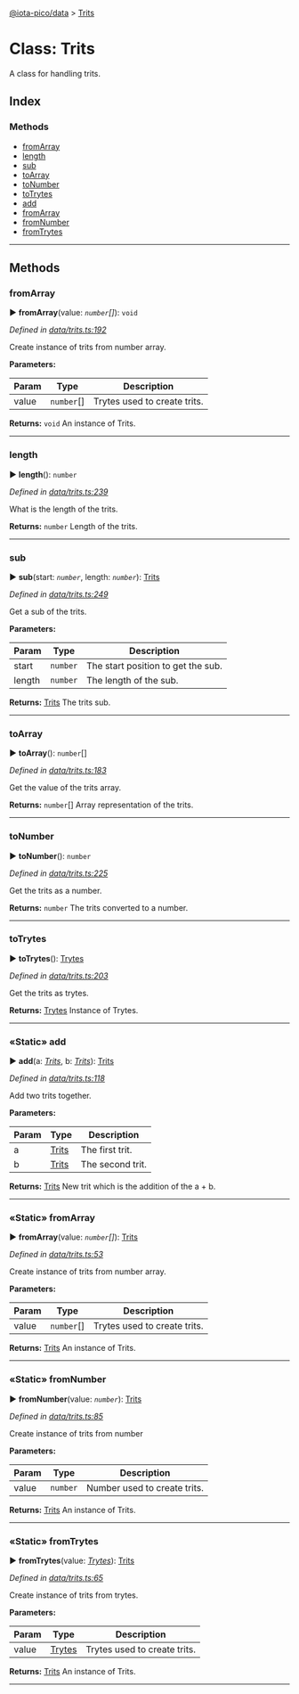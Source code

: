 [@iota-pico/data](../README.md) > [Trits](../classes/trits.md)



# Class: Trits


A class for handling trits.

## Index

### Methods

* [fromArray](trits.md#fromarray)
* [length](trits.md#length)
* [sub](trits.md#sub)
* [toArray](trits.md#toarray)
* [toNumber](trits.md#tonumber)
* [toTrytes](trits.md#totrytes)
* [add](trits.md#add)
* [fromArray](trits.md#fromarray-1)
* [fromNumber](trits.md#fromnumber)
* [fromTrytes](trits.md#fromtrytes)



---
## Methods
<a id="fromarray"></a>

###  fromArray

► **fromArray**(value: *`number`[]*): `void`



*Defined in [data/trits.ts:192](https://github.com/iotaeco/iota-pico-data/blob/fd25b7f/src/data/trits.ts#L192)*



Create instance of trits from number array.


**Parameters:**

| Param | Type | Description |
| ------ | ------ | ------ |
| value | `number`[]   |  Trytes used to create trits. |





**Returns:** `void`
An instance of Trits.






___

<a id="length"></a>

###  length

► **length**(): `number`



*Defined in [data/trits.ts:239](https://github.com/iotaeco/iota-pico-data/blob/fd25b7f/src/data/trits.ts#L239)*



What is the length of the trits.




**Returns:** `number`
Length of the trits.






___

<a id="sub"></a>

###  sub

► **sub**(start: *`number`*, length: *`number`*): [Trits](trits.md)



*Defined in [data/trits.ts:249](https://github.com/iotaeco/iota-pico-data/blob/fd25b7f/src/data/trits.ts#L249)*



Get a sub of the trits.


**Parameters:**

| Param | Type | Description |
| ------ | ------ | ------ |
| start | `number`   |  The start position to get the sub. |
| length | `number`   |  The length of the sub. |





**Returns:** [Trits](trits.md)
The trits sub.






___

<a id="toarray"></a>

###  toArray

► **toArray**(): `number`[]



*Defined in [data/trits.ts:183](https://github.com/iotaeco/iota-pico-data/blob/fd25b7f/src/data/trits.ts#L183)*



Get the value of the trits array.




**Returns:** `number`[]
Array representation of the trits.






___

<a id="tonumber"></a>

###  toNumber

► **toNumber**(): `number`



*Defined in [data/trits.ts:225](https://github.com/iotaeco/iota-pico-data/blob/fd25b7f/src/data/trits.ts#L225)*



Get the trits as a number.




**Returns:** `number`
The trits converted to a number.






___

<a id="totrytes"></a>

###  toTrytes

► **toTrytes**(): [Trytes](trytes.md)



*Defined in [data/trits.ts:203](https://github.com/iotaeco/iota-pico-data/blob/fd25b7f/src/data/trits.ts#L203)*



Get the trits as trytes.




**Returns:** [Trytes](trytes.md)
Instance of Trytes.






___

<a id="add"></a>

### «Static» add

► **add**(a: *[Trits](trits.md)*, b: *[Trits](trits.md)*): [Trits](trits.md)



*Defined in [data/trits.ts:118](https://github.com/iotaeco/iota-pico-data/blob/fd25b7f/src/data/trits.ts#L118)*



Add two trits together.


**Parameters:**

| Param | Type | Description |
| ------ | ------ | ------ |
| a | [Trits](trits.md)   |  The first trit. |
| b | [Trits](trits.md)   |  The second trit. |





**Returns:** [Trits](trits.md)
New trit which is the addition of the a + b.






___

<a id="fromarray-1"></a>

### «Static» fromArray

► **fromArray**(value: *`number`[]*): [Trits](trits.md)



*Defined in [data/trits.ts:53](https://github.com/iotaeco/iota-pico-data/blob/fd25b7f/src/data/trits.ts#L53)*



Create instance of trits from number array.


**Parameters:**

| Param | Type | Description |
| ------ | ------ | ------ |
| value | `number`[]   |  Trytes used to create trits. |





**Returns:** [Trits](trits.md)
An instance of Trits.






___

<a id="fromnumber"></a>

### «Static» fromNumber

► **fromNumber**(value: *`number`*): [Trits](trits.md)



*Defined in [data/trits.ts:85](https://github.com/iotaeco/iota-pico-data/blob/fd25b7f/src/data/trits.ts#L85)*



Create instance of trits from number


**Parameters:**

| Param | Type | Description |
| ------ | ------ | ------ |
| value | `number`   |  Number used to create trits. |





**Returns:** [Trits](trits.md)
An instance of Trits.






___

<a id="fromtrytes"></a>

### «Static» fromTrytes

► **fromTrytes**(value: *[Trytes](trytes.md)*): [Trits](trits.md)



*Defined in [data/trits.ts:65](https://github.com/iotaeco/iota-pico-data/blob/fd25b7f/src/data/trits.ts#L65)*



Create instance of trits from trytes.


**Parameters:**

| Param | Type | Description |
| ------ | ------ | ------ |
| value | [Trytes](trytes.md)   |  Trytes used to create trits. |





**Returns:** [Trits](trits.md)
An instance of Trits.






___


